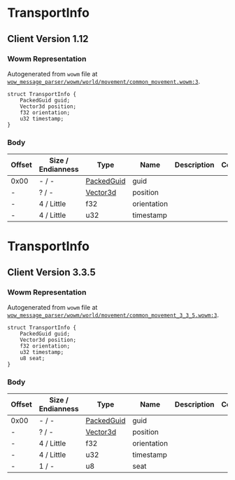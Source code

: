 # TransportInfo

## Client Version 1.12

### Wowm Representation

Autogenerated from `wowm` file at [`wow_message_parser/wowm/world/movement/common_movement.wowm:3`](https://github.com/gtker/wow_messages/tree/main/wow_message_parser/wowm/world/movement/common_movement.wowm#L3).
```rust,ignore
struct TransportInfo {
    PackedGuid guid;
    Vector3d position;
    f32 orientation;
    u32 timestamp;
}
```
### Body

| Offset | Size / Endianness | Type | Name | Description | Comment |
| ------ | ----------------- | ---- | ---- | ----------- | ------- |
| 0x00 | - / - | [PackedGuid](../spec/packed-guid.md) | guid |  |  |
| - | ? / - | [Vector3d](vector3d.md) | position |  |  |
| - | 4 / Little | f32 | orientation |  |  |
| - | 4 / Little | u32 | timestamp |  |  |

# TransportInfo

## Client Version 3.3.5

### Wowm Representation

Autogenerated from `wowm` file at [`wow_message_parser/wowm/world/movement/common_movement_3_3_5.wowm:3`](https://github.com/gtker/wow_messages/tree/main/wow_message_parser/wowm/world/movement/common_movement_3_3_5.wowm#L3).
```rust,ignore
struct TransportInfo {
    PackedGuid guid;
    Vector3d position;
    f32 orientation;
    u32 timestamp;
    u8 seat;
}
```
### Body

| Offset | Size / Endianness | Type | Name | Description | Comment |
| ------ | ----------------- | ---- | ---- | ----------- | ------- |
| 0x00 | - / - | [PackedGuid](../spec/packed-guid.md) | guid |  |  |
| - | ? / - | [Vector3d](vector3d.md) | position |  |  |
| - | 4 / Little | f32 | orientation |  |  |
| - | 4 / Little | u32 | timestamp |  |  |
| - | 1 / - | u8 | seat |  |  |

